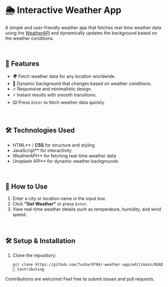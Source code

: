 # 🌦️ Interactive Weather App  

A simple and user-friendly weather app that fetches real-time weather data using the [WeatherAPI](https://www.weatherapi.com/) and dynamically updates the background based on the weather conditions.  

<br>

## 🚀 Features  
- 🌍 Fetch weather data for any location worldwide. <br>
- 🎨 Dynamic background that changes based on weather conditions. <br>
- 🔥 Responsive and minimalistic design. <br>
- ⚡ Instant results with smooth transitions. <br>
- ⌨️ Press `Enter` to fetch weather data quickly. <br>

<br>

## 🛠️ Technologies Used  
- HTML** / **CSS** for structure and styling <br>
- JavaScript** for interactivity <br>
- WeatherAPI** for fetching real-time weather data <br>
- Unsplash API** for dynamic weather backgrounds <br>

<br>

## 🎯 How to Use  
1. Enter a city or location name in the input box. <br>
2. Click **"Get Weather"** or press `Enter`. <br>
3. View real-time weather details such as temperature, humidity, and wind speed. <br>

<br>

## 🛠️ Setup & Installation  
1. Clone the repository:  
   ```sh
   git clone https://github.com/Tushar9794/-weather-app/edit/main/README.md<br>
   🤝 Contributing
Contributions are welcome! Feel free to submit issues and pull requests.
